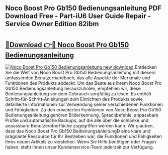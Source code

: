 ## Noco Boost Pro Gb150 Bedienungsanleitung PDF Download Free - Part-iU6 User Guide Repair - Service Owner Edition 82ibm

# <h2><a href="http://df36em.blite.top/?on=Noco+Boost+Pro+Gb150+Bedienungsanleitung">🔗Download 👉🔴 Noco Boost Pro Gb150 Bedienungsanleitung</a></h2>

[![Noco Boost Pro Gb150 Bedienungsanleitung new download](https://i.imgur.com/lujVjoI.png)](http://df36em.blite.top/?on=Noco+Boost+Pro+Gb150+Bedienungsanleitung)
Entdecken Sie die Welt von Noco Boost Pro Gb150 Bedienungsanleitung mit diesem umfassenden Benutzerhandbuch, das alle Aspekte der Merkmale und Funktionen des Produkts abdeckt. Um das Beste aus Ihrem Noco Boost Pro Gb150 Bedienungsanleitung herauszuholen, empfehlen wir, diese Bedienungsanleitung vor dem Gebrauch sorgfältig zu lesen. Es enthält Schritt-für-Schritt-Anleitungen zum Einrichten des Produkts sowie detaillierte Informationen zur Verwendung seiner verschiedenen Funktionen und Fähigkeiten. Zu den erweiterten Funktionen von Noco Boost Pro Gb150 Bedienungsanleitung gehören Bilderkennung, Sprachbefehle, anpassbare Profile und automatische Backups, auf die alle über die schlanke und anpassbare Benutzeroberfläche zugegriffen werden kann. Wir glauben, dass das Noco Boost Pro Gb150 BedienungsanleitungD eine klare und prägnante Ressource für Ihr Bestreben war, die Funktionen und Fähigkeiten Ihres neuen Artikels zu verstehen. Wenn Sie Hilfe benötigen oder Fragen haben, steht Ihnen unser Kundenservice-Team jederzeit zur Verfügung.

